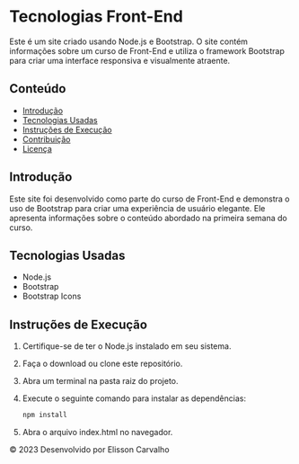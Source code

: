 # Tecnologias Front-End

Este é um site criado usando Node.js e Bootstrap. O site contém informações sobre um curso de Front-End e utiliza o framework Bootstrap para criar uma interface responsiva e visualmente atraente.

## Conteúdo

- [Introdução](#introdução)
- [Tecnologias Usadas](#tecnologias-usadas)
- [Instruções de Execução](#instruções-de-execução)
- [Contribuição](#contribuição)
- [Licença](#licença)

## Introdução

Este site foi desenvolvido como parte do curso de Front-End e demonstra o uso de Bootstrap para criar uma experiência de usuário elegante. Ele apresenta informações sobre o conteúdo abordado na primeira semana do curso.

## Tecnologias Usadas

- Node.js
- Bootstrap
- Bootstrap Icons

## Instruções de Execução

1. Certifique-se de ter o Node.js instalado em seu sistema.
2. Faça o download ou clone este repositório.
3. Abra um terminal na pasta raiz do projeto.
4. Execute o seguinte comando para instalar as dependências:

   ```bash
   npm install
5. Abra o arquivo index.html no navegador.

© 2023 Desenvolvido por Elisson Carvalho
